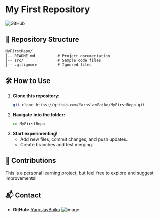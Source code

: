 # My First Repository

![GitHub](https://img.shields.io/badge/GitHub-Repository-blue)



## 📂 Repository Structure
```
MyFirstRepo/
│-- README.md          # Project documentation
│-- src/               # Sample code files
│-- .gitignore         # Ignored files
```

## 🛠 How to Use
1. **Clone this repository:**
   ```sh
   git clone https://github.com/YaroslavBoiko/MyFirstRepo.git
   ```
2. **Navigate into the folder:**
   ```sh
   cd MyFirstRepo
   ```
3. **Start experimenting!**
   - Add new files, commit changes, and push updates.
   - Create branches and test merging.

## 🤝 Contributions
This is a personal learning project, but feel free to explore and suggest improvements!

## 📬 Contact
- **GitHub:** [YaroslavBoiko](https://github.com/YaroslavBoiko)
![image](https://github.com/user-attachments/assets/6472c4e1-941f-452d-b1f9-3177bd743bd5)
